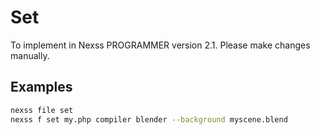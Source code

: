 # Set

To implement in Nexss PROGRAMMER version 2.1. Please make changes manually.

## Examples

```sh
nexss file set
nexss f set my.php compiler blender --background myscene.blend
```
